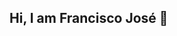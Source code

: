 ## Hi, I am Francisco José 👋

<!--
**fjmm01/fjmm01** is a ✨ _special_ ✨ repository because its `README.md` (this file) appears on your GitHub profile.

Here are some ideas to get you started:
## 👨🏻‍💻 &nbsp;About Me

💡 &nbsp;I like to explore new technologies and develop cool games.\
🎓 &nbsp;I'm currently studying Unreal Engine 5 in Tokio School.\
🌱 &nbsp;I'm on track for learning more about Artificial Intelligence, Systems Design, and Game Design.\
✍️ &nbsp;In my free time, I pursue App Development as a side hustle/hobbie.\
💬 &nbsp;Feel free to reach out to me for pro bono consulting and volunteering, or just for some interesting discussion.\
✉️ &nbsp;You can shoot me an email at franciscojosemurillomunoz@gmail.com! I'll try to respond as soon as I can.\

